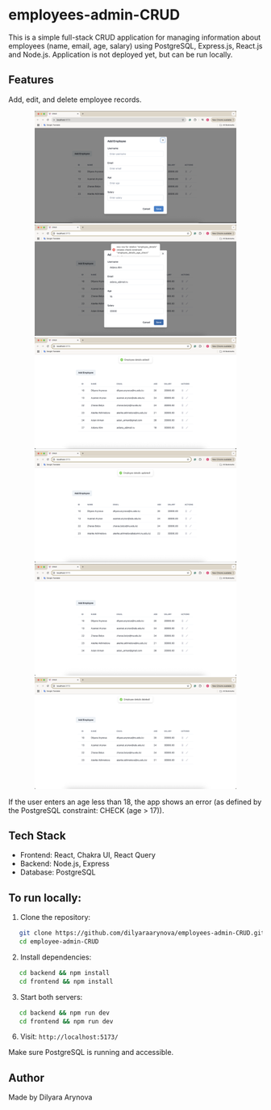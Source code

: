 # employees-admin-CRUD
This is a simple full-stack CRUD application for managing information about employees (name, email, age, salary) using PostgreSQL, Express.js, React.js and Node.js. Application is not deployed yet, but can be run locally.

## Features
Add, edit, and delete employee records. 

<p align="center">
  <img src="./assets/screenshots/add_modal.png" width="400" />
  <img src="./assets/screenshots/age_check.png" width="400" />
  <img src="./assets/screenshots/add_after.png" width="400" />
  <img src="./assets/screenshots/updated_after.png" width="400" />
  <img src="./assets/screenshots/delete_before.png" width="400" />
  <img src="./assets/screenshots/delete_after.png" width="400" />
</p>
If the user enters an age less than 18, the app shows an error (as defined by the PostgreSQL constraint: CHECK (age > 17)).

## Tech Stack
- Frontend: React, Chakra UI, React Query
- Backend: Node.js, Express
- Database: PostgreSQL

## To run locally:

1. Clone the repository:
```bash
   git clone https://github.com/dilyaraarynova/employees-admin-CRUD.git
   cd employee-admin-CRUD
```
2. Install dependencies:
```bash
   cd backend && npm install
   cd frontend && npm install
```
3. Start both servers:
```bash
   cd backend && npm run dev
   cd frontend && npm run dev
```
6. Visit: `http://localhost:5173/`

Make sure PostgreSQL is running and accessible.

## Author

Made by Dilyara Arynova
